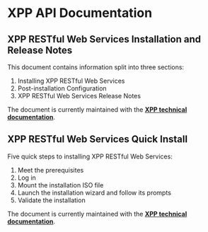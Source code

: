 # XPP API Documentation #
## XPP RESTful Web Services Installation and Release Notes ##
This document contains information split into three sections:
1. Installing XPP RESTful Web Services
2. Post-installation Configuration
3. XPP RESTful Web Services Release Notes

The document is currently maintained with the **[XPP technical documentation](https://docs.rws.com/https://docs.rws.com/binary/1141376/1141359/xpp-rest-web-services-1-2/xpp-rest-ws-1-2-full-install)**.

## XPP RESTful Web Services Quick Install ##
Five quick steps to installing XPP RESTful Web Services:
1. Meet the prerequisites
2. Log in
3. Mount the installation ISO file
4. Launch the installation wizard and follow its prompts
5. Validate the installation

The document is currently maintained with the **[XPP technical documentation](https://docs.rws.com/binary/1141376/1141363/xpp-rest-web-services-1-2/xpp-rest-ws-1-2-quick-install)**.
